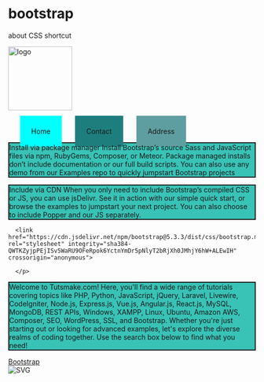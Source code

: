 # bootstrap
about CSS shortcut
<!DOCTYPE html>
<html lang="en">

<head>
  <meta charset="UTF-8">
  <meta name="viewport" content="width=device-width, initial-scale=1.0">
  <title>my navbar</title>
  <style>
    .no {
      flex: none;

    }

    div ul li {
      display: inline;
      padding: 23;
    }

    .aa {
      background-color: aqua;

    }

    .bb {
      background-color: rgb(30, 126, 126);
      margin: 23px;
    }

    .cc {
      background-color: cadetblue;
    }

    .pp {
      border: 2px solid;
      background-color: rgb(57, 194, 182);
    }

    div img {
      float: left;
    }

    a:hover {
      background-color: rgb(152, 155, 13);
      background: #d13232;
    }
  </style>
</head>

<body>
  <div>
    <svg xmlns="http://www.w3.org/2000/svg" class="d-none"></svg>
    <img src="" alt="logo" width="130px">
    <ul class="no">
      <li class="aa">Home</li>
      <li class="bb">Contact</li>
      <li class="cc">Address</li>
    </ul>
  </div>
  <div>
    <p class="pp">Install via package manager
      Install Bootstrap’s source Sass and JavaScript files via npm, RubyGems, Composer, or Meteor. Package managed
      installs don’t include documentation or our full build scripts. You can also use any demo from our Examples repo
      to quickly jumpstart Bootstrap projects</p>
  </div>
  <div>
    <p class="pp">Include via CDN
      When you only need to include Bootstrap’s compiled CSS or JS, you can use jsDelivr. See it in action with our simple quick start, or browse the examples to jumpstart your next project. You can also choose to include Popper and our JS separately.
      
      
      <link href="https://cdn.jsdelivr.net/npm/bootstrap@5.3.3/dist/css/bootstrap.min.css" rel="stylesheet" integrity="sha384-QWTKZyjpPEjISv5WaRU9OFeRpok6YctnYmDr5pNlyT2bRjXh0JMhjY6hW+ALEwIH" crossorigin="anonymous">
      
      </p>
  </div>
  <div>
    <p class="pp">Welcome to Tutsmake.com! Here, you'll find a wide range of tutorials covering topics like PHP, Python,
      JavaScript, jQuery, Laravel, Livewire, CodeIgniter, Node.js, Express.js, Vue.js, Angular.js, React.js, MySQL,
      MongoDB, REST APIs, Windows, XAMPP, Linux, Ubuntu, Amazon AWS, Composer, SEO, WordPress, SSL, and Bootstrap.
      Whether you're just starting out or looking for advanced examples, let's explore the diverse realms of coding
      together. Use the search box below to find what you need!</p>
  </div>
  <a
    href="https://www.bing.com/search?pglt=41&q=bootstrap&cvid=cdc1aa048ff7415498a7a4eab9c4b330&gs_lcrp=EgZjaHJvbWUqBggBEC4YQDIGCAAQRRg5MgYIARAuGEAyBggCEAAYQDIGCAMQABhAMgYIBBAAGEAyBggFEAAYQDIGCAYQABhAMgYIBxAAGEAyBggIEAAYQNIBCTE0MDc3ajBqMagCALACAA&FORM=ANNTA1&PC=U531">Bootstrap</a>
  <br> <img src="" alt="SVG">
</body>

</html>
